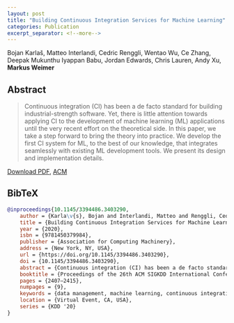 ```yaml
---
layout: post
title: "Building Continuous Integration Services for Machine Learning"
categories: Publication
excerpt_separator: <!--more-->
---
```


Bojan Karlaš, Matteo Interlandi, Cedric Renggli, Wentao Wu, Ce Zhang, Deepak Mukunthu Iyappan Babu, Jordan Edwards, Chris Lauren, Andy Xu, **Markus Weimer**

<!--more-->

## Abstract

> Continuous integration (CI) has been a de facto standard for building
> industrial-strength software. Yet, there is little attention towards applying
> CI to the development of machine learning (ML) applications until the very
> recent effort on the theoretical side. In this paper, we take a step forward
> to bring the theory into practice. We develop the first CI system for ML, to
> the best of our knowledge, that integrates seamlessly with existing ML
> development tools. We present its design and implementation details.

[Download PDF]({{site.url}}/files/pub/2020/2020-KDD-CICD.pdf), [ACM](https://dl.acm.org/doi/abs/10.1145/3394486.3403290)

## BibTeX

```bibtex
@inproceedings{10.1145/3394486.3403290,
    author = {Karla\v{s}, Bojan and Interlandi, Matteo and Renggli, Cedric and Wu, Wentao and Zhang, Ce and Mukunthu Iyappan Babu,     Deepak and Edwards, Jordan and Lauren, Chris and Xu, Andy and Weimer, Markus},
    title = {Building Continuous Integration Services for Machine Learning},
    year = {2020},
    isbn = {9781450379984},
    publisher = {Association for Computing Machinery},
    address = {New York, NY, USA},
    url = {https://doi.org/10.1145/3394486.3403290},
    doi = {10.1145/3394486.3403290},
    abstract = {Continuous integration (CI) has been a de facto standard for building industrial-strength software. Yet, there is     little attention towards applying CI to the development of machine learning (ML) applications until the very recent effort on the     theoretical side. In this paper, we take a step forward to bring the theory into practice.We develop the first CI system for ML,     to the best of our knowledge, that integrates seamlessly with existing ML development tools. We present its design and     implementation details.},
    booktitle = {Proceedings of the 26th ACM SIGKDD International Conference on Knowledge Discovery &amp; Data Mining},
    pages = {2407–2415},
    numpages = {9},
    keywords = {data management, machine learning, continuous integration, overfitting prevention, testing},
    location = {Virtual Event, CA, USA},
    series = {KDD '20}
}
```
